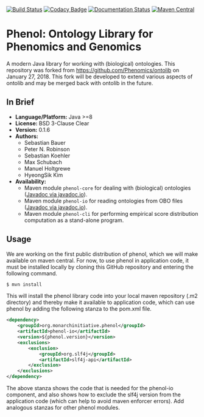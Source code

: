 [![Build Status](https://travis-ci.org/monarch-initiative/phenol.svg?branch=master)](https://travis-ci.org/monarch-initiative/phenol)
[![Codacy Badge](https://api.codacy.com/project/badge/Grade/a0868b9dbdfd499fbcb5343275afc789)](https://www.codacy.com/app/monarch-initiative/phenol?utm_source=github.com&amp;utm_medium=referral&amp;utm_content=monarch-initiative/phenol&amp;utm_campaign=Badge_Grade)
[![Documentation Status](https://readthedocs.org/projects/phenol/badge/?version=latest)](http://phenol.readthedocs.io/en/latest/?badge=latest)
[![Maven Central](https://maven-badges.herokuapp.com/maven-central/com.github.phenomics/ontolib-core/badge.svg)](https://maven-badges.herokuapp.com/maven-central/com.github.phenomics/ontolib-core)

# Phenol: Ontology Library for Phenomics and Genomics

A modern Java library for working with (biological) ontologies. This repository was forked from https://github.com/Phenomics/ontolib on January 27, 2018. This fork will be developed to extend various aspects of ontolib and may be merged back with ontolib in the future.

## In Brief

- **Language/Platform:** Java >=8
- **License:** BSD 3-Clause Clear
- **Version:** 0.1.6
- **Authors:**
    - Sebastian Bauer
    - Peter N. Robinson
    - Sebastian Koehler
    - Max Schubach
    - Manuel Holtgrewe
    - HyeongSik Kim
- **Availability:**
    - Maven module `phenol-core` for dealing with (biological) ontologies ([Javadoc via javadoc.io](http://javadoc.io/doc/com.github.phenomics/ontolib-core/0.3)).
    - Maven module `phenol-io` for reading ontologies from OBO files ([Javadoc via javadoc.io](http://javadoc.io/doc/com.github.phenomics/ontolib-io/0.3)).
    - Maven module `phenol-cli` for performing empirical score distribution computation as a stand-alone program.

## Usage
We are working on the first public distribution of phenol, which we will make available on maven central.
For now, to use phenol in application code, it must be installed locally by cloning this GitHub
repository and entering the following command.
```bash
$ mvn install
```
This will install the phenol library code into your local maven repository (.m2 directory) and
thereby make it available to application code, which can use phenol by adding the following
stanza to the pom.xml file.
```xml
<dependency>
    <groupId>org.monarchinitiative.phenol</groupId>
    <artifactId>phenol-io</artifactId>
    <version>${phenol.version}</version>
    <exclusions>
        <exclusion>
            <groupId>org.slf4j</groupId>
            <artifactId>slf4j-api</artifactId>
        </exclusion>
    </exclusions>
</dependency>
```
The above stanza shows the code that is needed for the phenol-io component, and also shows
how to exclude the slf4j version from the application code (which can help to avoid maven enforcer errors).
Add analogous stanzas for other phenol modules.